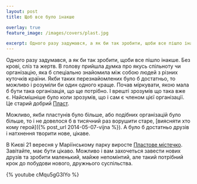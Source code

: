 ```yaml
---
layout: post
title: Щоб все було інакше

overlay: true
feature_image: /images/covers/plast.jpg

excerpt: Одного разу задумався, а як би так зробити, щоби все пішло інакше. Без крові, сліз та жертв.
---
```



Одного разу задумався, а як би так зробити, щоби все пішло інакше. Без крові, сліз та жертв. В голову прийшла думка про якусь спільноту чи організацію, яка б спеціально знайомила між собою людей з різних куточків країни. Якби таких перезнайомлених було б достатньо, то можливо і розуміли би один одного краще. Почав міркувати, якою мала б бути така організація, що ще потрібно. І врешті зрозумів що така вже є. Найсмішніше було коли зрозумів, що і сам є членом цієї організації. Це старий добрий&nbsp;[Пласт](http://plast.org.ua).

Можливо, якби пластунів було більше, або подібних організацій було більше, то і не довелося б в тисячний раз ворушити старе, [виясняти хто кому герой]({% post_url 2014-05-07-vijna %}). А було б достатньо друзів і натхнення творити нове, цікаве.

В Києві 21 вересня у Маріїнському парку виросте [Пластове містечко](http://www.plast.org.ua/news?newsid=11476). Завітайте, має бути цікаво. Можливо і вам захочеться завести нових друзів та зробити маленький, майже непомінтий, але такий потрібний крок до побудови нового, дружнього суспільства.

{% youtube cMqu5gG3lYo %}
